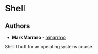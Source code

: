 # Shell

## Authors

* **Mark Marrano** - [mmarrano](https://github.com/mmarrano)

Shell I built for an operating systems course.
